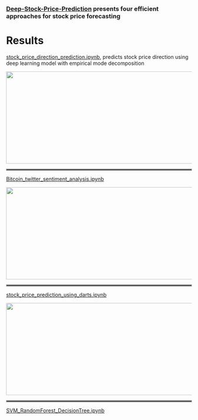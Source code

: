 ### [Deep-Stock-Price-Prediction](https://github.com/amousavi9/Deep-Stock-Price-Prediction) presents four efficient approaches for stock price forecasting

# Results
[stock_price_direction_prediction.ipynb](https://github.com/amousavi9/Deep-Stock-Price-Prediction/blob/main/stock_price_direction_prediction.ipynb), predicts stock price direction using deep learning model with empirical mode decomposition

<img src="https://github.com/amousavi9/Deep-Stock-Price-Prediction/blob/main/results/trend-prediction-acc.jpg" width="600" height="250"/>
<hr style="border:2px solid gray">

[Bitcoin_twitter_sentiment_analysis.ipynb](https://github.com/amousavi9/Deep-Stock-Price-Prediction/blob/main/Bitcoin_twitter_sentiment_analysis.ipynb)

<img src="https://github.com/amousavi9/Deep-Stock-Price-Prediction/blob/main/results/sentiment-res1.png" width="600" height="250"/> 
<hr style="border:2px solid gray">

[stock_price_prediction_using_darts.ipynb](https://github.com/amousavi9/Deep-Stock-Price-Prediction/blob/main/stock_price_prediction_using_darts.ipynb)

<img src="https://github.com/amousavi9/Deep-Stock-Price-Prediction/blob/main/results/darts-res.jpg" width="600" height="250"/>
<hr style="border:2px solid gray">
  
[SVM_RandomForest_DecisionTree.ipynb](https://github.com/amousavi9/Deep-Stock-Price-Prediction/blob/main/SVM_RandomForest_DecisionTree.ipynb)

